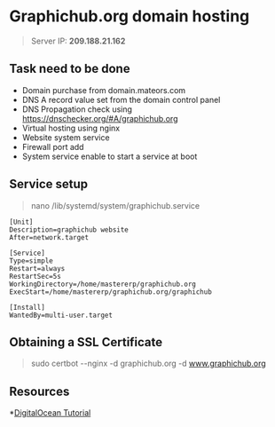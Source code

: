 # Graphichub.org domain hosting
> Server IP: **209.188.21.162**

## Task need to be done
* Domain purchase from domain.mateors.com
* DNS A record value set from the domain control panel
* DNS Propagation check using https://dnschecker.org/#A/graphichub.org
* Virtual hosting  using nginx
* Website system service
* Firewall port add
* System service enable to start a service at boot

## Service setup
> nano /lib/systemd/system/graphichub.service

```
[Unit]
Description=graphichub website
After=network.target

[Service]
Type=simple
Restart=always
RestartSec=5s
WorkingDirectory=/home/mastererp/graphichub.org
ExecStart=/home/mastererp/graphichub.org/graphichub

[Install]
WantedBy=multi-user.target
```

## Obtaining a SSL Certificate
> sudo certbot --nginx -d graphichub.org -d www.graphichub.org


## Resources
*[DigitalOcean Tutorial](https://www.digitalocean.com/community/tutorials/how-to-secure-nginx-with-let-s-encrypt-on-ubuntu-18-04)